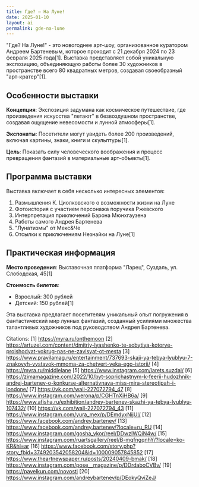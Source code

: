 ```yaml
---
title: Где? — На Луне!
date: 2025-01-10
layout: ai
permalink: gde-na-lune
---
```


"Где? На Луне!" - это новогоднее арт-шоу, организованное куратором Андреем Бартеневым, которое проходит с 21 декабря 2024 по 23 февраля 2025 года[1]. Выставка представляет собой уникальную экспозицию, объединяющую работы более 30 художников в пространстве всего 80 квадратных метров, создавая своеобразный "арт-кратер"[1].

## Особенности выставки

**Концепция**: Экспозиция задумана как космическое путешествие, где произведения искусства "летают" в безвоздушном пространстве, создавая ощущение невесомости и лунной атмосферы[1].

**Экспонаты**: Посетители могут увидеть более 200 произведений, включая картины, знаки, книги и скульптуры[1].

**Цель**: Показать силу человеческого воображения и процесс превращения фантазий в материальные арт-объекты[1].

## Программа выставки

Выставка включает в себя несколько интересных элементов:

1. Размышления К. Циолковского о возможности жизни на Луне
2. Фотоистория с участием персонажа поручика Ржевского
3. Интерпретация приключений Барона Мюнхгаузена
4. Работы самого Андрея Бартенева
5. "Лунатизмы" от Мекс&Че
6. Отсылки к приключениям Незнайки на Луне[1]

## Практическая информация

**Место проведения**: Выставочная платформа "Ларец", Суздаль, ул. Слободская, 45[1]

**Стоимость билетов**:
- Взрослый: 300 рублей
- Детский: 150 рублей[1]

Эта выставка предлагает посетителям уникальный опыт погружения в фантастический мир лунных фантазий, созданный усилиями множества талантливых художников под руководством Андрея Бартенева.

Citations:
[1] https://myra.ru/onthemoon
[2] https://artuzel.com/content/dmitriy-lyashenko-te-sobytiya-kotorye-proishodyat-vokrug-nas-ne-zavisyat-ot-mesta
[3] https://www.pravilamag.ru/entertainment/737693-skaji-ya-tebya-lyublyu-7-znakovyh-vystavok-mmoma-za-chetvert-veka-ego-istorii/
[4] https://myra.ru/middlelane
[5] https://www.instagram.com/larets.suzdal/
[6] https://zimamagazine.com/2022/10/byt-soprichastnym-k-feerii-hudozhnik-andrej-bartenev-o-konkurse-alternativnaya-miss-mira-stereotipah-i-londone/
[7] https://vk.com/wall-227072794_47
[8] https://www.instagram.com/werona/p/CGHTnXiHB6a/
[9] https://www.afisha.ru/exhibition/andrey-bartenev-skazhi-ya-tebya-lyublyu-107432/
[10] https://vk.com/wall-227072794_43
[11] https://www.instagram.com/yura_mex/p/DEmdyxNijUl/
[12] https://www.facebook.com/andrey.bartenev/
[13] https://www.facebook.com/andrey.bartenev/?locale=ru_RU
[14] https://www.instagram.com/gosha_ykor/reel/DDwzIWQiN4w/
[15] https://www.instagram.com/ruartsgallery/reel/B-mqfngqnhY/?locale=ko-KR&hl=ar
[16] https://www.facebook.com/story.php?story_fbid=3749203542058204&id=100009057845852
[17] https://www.theartnewspaper.ru/posts/20240409-bmak/
[18] https://www.instagram.com/pose__magazine/p/DDrdaboCVBv/
[19] https://pavelkun.com/novosti
[20] https://www.instagram.com/andreybartenev/p/DEokyQviZeJ/
